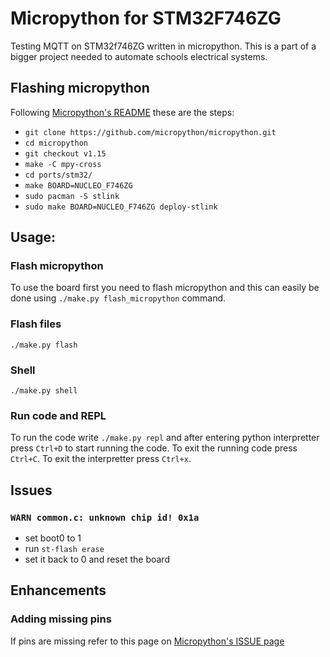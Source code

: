 # Micropython for STM32F746ZG
Testing MQTT on STM32f746ZG written in micropython. This is a part of a bigger project needed to automate schools electrical systems.

## Flashing micropython
Following [Micropython's README](https://github.com/micropython/micropython/tree/master/ports/stm32#readme) these are the steps:

- `git clone https://github.com/micropython/micropython.git`
- `cd micropython`
- `git checkout v1.15`
- `make -C mpy-cross`
- `cd ports/stm32/`
- `make BOARD=NUCLEO_F746ZG`
- `sudo pacman -S stlink`
- `sudo make BOARD=NUCLEO_F746ZG deploy-stlink`

## Usage:
### Flash micropython
To use the board first you need to flash micropython and this can easily be done using `./make.py flash_micropython` command.

### Flash files
`./make.py flash`

### Shell
`./make.py shell`

### Run code and REPL
To run the code write `./make.py repl` and after entering python interpretter press `Ctrl+D` to start running the code. To exit the running code press `Ctrl+C`. To exit the interpretter press `Ctrl+x`.

## Issues
### `WARN common.c: unknown chip id! 0x1a`
- set boot0 to 1
- run `st-flash erase`
- set it back to 0 and reset the board

## Enhancements
### Adding missing pins
If pins are missing refer to this page on [Micropython's ISSUE page](https://github.com/micropython/micropython/issues/3715#issuecomment-832341132)